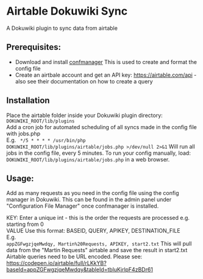 # Airtable Dokuwiki Sync  
A Dokuwiki plugin to sync data from airtable  

## Prerequisites:
* Download and install [confmanager](https://www.dokuwiki.org/plugin:confmanager) This is used to create and format the config file
* Create an airtbale account and get an API key: https://airtable.com/api - also see their documentation on how to create a query  

## Installation
Place the airtable folder inside your Dokuwiki plugin directory:  
`DOKUWIKI_ROOT/lib/plugins`  
Add a cron job for automated scheduling of all syncs made in the config file with jobs.php  
E.g. ` */5 * * * * /usr/bin/php DOKUWIKI_ROOT/lib/plugins/airtable/jobs.php >/dev/null 2>&1`
Will run all jobs in the config file, every 5 minutes.
To run your config manually, load: `DOKUWIKI_ROOT/lib/plugins/airtable/jobs.php` in a web browser.

## Usage:
Add as many requests as you need in the config file using the config manager in Dokuwiki. This can be found in the admin panel under "Configuration File Manager" once confmanager is installed.

KEY: Enter a unique int - this is the order the requests are processed e.g. starting from 0  
VALUE Use this format: BASEID, QUERY, APIKEY, DESTINATION_FILE  
E.g.  
`appZGFwgzjqeMwdqy, Martin%20Requests, APIKEY, start2.txt`
This will pull data from the "Martin Requests" airtable and save the result in start2.txt
Airtable queries need to be URL encoded. Please see: https://codepen.io/airtable/full/rLKkYB?baseId=appZGFwgzjqeMwdqy&tableId=tbluKjrlpF4zBDr61
